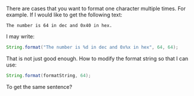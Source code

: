 There are cases that you want to format one character multiple times. For example. If I would like to get the following text:

```
The number is 64 in dec and 0x40 in hex.
```

I may write:

```java
String.format("The number is %d in dec and 0x%x in hex", 64, 64);
```

That is not just good enough. How to modify the format string so that I can use:

```java
String.format(formatString, 64);
```

To get the same sentence?